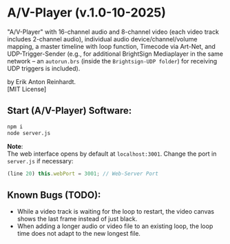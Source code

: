 # A/V-Player (v.1.0-10-2025)

"A/V-Player" with 16-channel audio and 8-channel video (each video track includes 2-channel audio), individual audio device/channel/volume mapping, a master timeline with loop function, Timecode via Art-Net, and UDP-Trigger-Sender (e.g., for additional BrightSign Mediaplayer in the same network – an `autorun.brs` (inside the `Brightsign-UDP folder`) for receiving UDP triggers is included).

by Erik Anton Reinhardt.<br>
[MIT License]

## Start (A/V-Player) Software:

```bash
npm i
node server.js
```

**Note**: <br> 
The web interface opens by default at `localhost:3001`. Change the port in `server.js` if necessary:
```js
(line 20) this.webPort = 3001; // Web-Server Port
```

## Known Bugs (TODO):

- While a video track is waiting for the loop to restart, the video canvas shows the last frame instead of just black.
- When adding a longer audio or video file to an existing loop, the loop time does not adapt to the new longest file.
